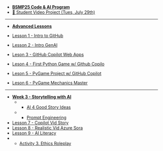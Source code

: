 * [**BSMP25 Code & AI Program**](/2025/README.md)
* [🚀 Student Video Project (Tues, July 29th)](/2025/program/final_projects.md)

-----
* [**Advanced Lessons**](/2025/adv/lesson_summary.md)

* [Lesson 1 - Intro to GitHub](/2025/adv/lesson1/lesson1.md)
* [Lesson 2 - Intro GenAI](/2025/adv/lesson2/lesson2.md)
* [Leson 3 - GitHub Copilot Web Apps](/2025/adv/lesson3/lesson3.md)
* [Leson 4 - ​​First Python Game w/ Github Copilo](/2025/adv/lesson4/lesson4.md)
* [Leson 5 - PyGame Project w/ GitHub Copilot](/2025/adv/lesson5/lesson5.md)
* [Leson 6 - PyGame Mechanics Master](/2025/adv/lesson6/lesson6.md) 
---
* [**Week 3 - Storytelling with AI**](/2025/adv/storytelling_with_ai/week3_storytelling_with_ai.md)
  * * [AI 4 Good Story Ideas](/2025/adv/storytelling_with_ai/AI4Good_story_ideas.md)
  * * [Prompt Engineering](/2025/adv/storytelling_with_ai/prompt_engineering_guide.md)
* [Lesson 7 - Copilot Vid Story](/2025/adv/lesson7/lesson7.md)
* [Lesson 8 - Realistic Vid Azure Sora](/2025/adv/lesson8/lesson8.md)
* [Lesson 9 - AI Literacy](/2025/adv/lesson9/lesson9.md)
* * [Activity 3. Ethics Roleplay](/2025/adv/lesson9/activity3.md)
